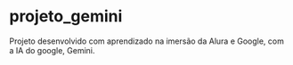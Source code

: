 # projeto_gemini
Projeto desenvolvido com aprendizado na imersão da Alura e Google, com a IA do google, Gemini.
